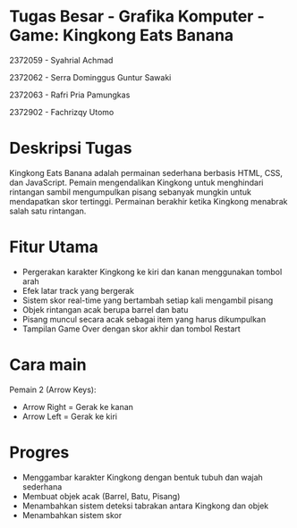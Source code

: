 # Tugas Besar - Grafika Komputer - Game: Kingkong Eats Banana
2372059 - Syahrial Achmad

2372062 - Serra Dominggus Guntur Sawaki

2372063 - Rafri Pria Pamungkas

2372902 - Fachrizqy Utomo


# Deskripsi Tugas 
Kingkong Eats Banana adalah permainan sederhana berbasis HTML, CSS, dan JavaScript.
Pemain mengendalikan Kingkong untuk menghindari rintangan sambil mengumpulkan pisang sebanyak mungkin untuk mendapatkan skor tertinggi.
Permainan berakhir ketika Kingkong menabrak salah satu rintangan.

# Fitur Utama
 - Pergerakan karakter Kingkong ke kiri dan kanan menggunakan tombol arah
 - Efek latar track yang bergerak
 - Sistem skor real-time yang bertambah setiap kali mengambil pisang
 - Objek rintangan acak berupa barrel dan batu
 - Pisang muncul secara acak sebagai item yang harus dikumpulkan
 - Tampilan Game Over dengan skor akhir dan tombol Restart

# Cara main
Pemain 2 (Arrow Keys):
 - Arrow Right = Gerak ke kanan
 - Arrow Left = Gerak ke kiri

# Progres
 - Menggambar karakter Kingkong dengan bentuk tubuh dan wajah sederhana
 - Membuat objek acak (Barrel, Batu, Pisang)
 - Menambahkan sistem deteksi tabrakan antara Kingkong dan objek
 - Menambahkan sistem skor
